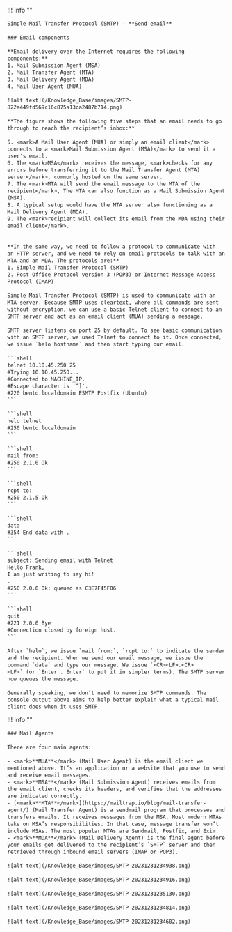 !!! info ""

    Simple Mail Transfer Protocol (SMTP) - **Send email**

    ### Email components

    **Email delivery over the Internet requires the following components:**
    1. Mail Submission Agent (MSA)
    2. Mail Transfer Agent (MTA)
    3. Mail Delivery Agent (MDA)
    4. Mail User Agent (MUA)

    ![alt text](/Knowledge_Base/images/SMTP-822a449fd569c16c875a13ca2487b714.png)

    **The figure shows the following five steps that an email needs to go through to reach the recipient’s inbox:**
       
    5. <mark>A Mail User Agent (MUA) or simply an email client</mark> connects to a <mark>Mail Submission Agent (MSA)</mark> to send it a user's email.
    6. The <mark>MSA</mark> receives the message, <mark>checks for any errors before transferring it to the Mail Transfer Agent (MTA) server</mark>, commonly hosted on the same server.
    7. The <mark>MTA will send the email message to the MTA of the recipient</mark>, The MTA can also function as a Mail Submission Agent (MSA).
    8. A typical setup would have the MTA server also functioning as a Mail Delivery Agent (MDA).
    9. The <mark>recipient will collect its email from the MDA using their email client</mark>.


    **In the same way, we need to follow a protocol to communicate with an HTTP server, and we need to rely on email protocols to talk with an MTA and an MDA. The protocols are:**
    1. Simple Mail Transfer Protocol (SMTP)
    2. Post Office Protocol version 3 (POP3) or Internet Message Access Protocol (IMAP)

    Simple Mail Transfer Protocol (SMTP) is used to communicate with an MTA server. Because SMTP uses cleartext, where all commands are sent without encryption, we can use a basic Telnet client to connect to an SMTP server and act as an email client (MUA) sending a message.

    SMTP server listens on port 25 by default. To see basic communication with an SMTP server, we used Telnet to connect to it. Once connected, we issue `helo hostname` and then start typing our email.

    ```shell
    telnet 10.10.45.250 25
    #Trying 10.10.45.250...
    #Connected to MACHINE_IP.
    #Escape character is '^]'.
    #220 bento.localdomain ESMTP Postfix (Ubuntu)
    ```

    ```shell
    helo telnet
    #250 bento.localdomain
    ```

    ```shell
    mail from: 
    #250 2.1.0 Ok
    ```

    ```shell
    rcpt to: 
    #250 2.1.5 Ok
    ```

    ```shell
    data
    #354 End data with .
    ```

    ```shell
    subject: Sending email with Telnet
    Hello Frank,
    I am just writing to say hi!             
    .
    #250 2.0.0 Ok: queued as C3E7F45F06
    ```

    ```shell
    quit
    #221 2.0.0 Bye
    #Connection closed by foreign host.
    ```

    After `helo`, we issue `mail from:`, `rcpt to:` to indicate the sender and the recipient. When we send our email message, we issue the command `data` and type our message. We issue `<CR><LF>.<CR><LF>` (or `Enter . Enter` to put it in simpler terms). The SMTP server now queues the message.

    Generally speaking, we don’t need to memorize SMTP commands. The console output above aims to help better explain what a typical mail client does when it uses SMTP.


!!! info ""

    ### Mail Agents 

    There are four main agents: 

    - <mark>**MUA**</mark> (Mail User Agent) is the email client we mentioned above. It’s an application or a website that you use to send and receive email messages.
    - <mark>**MSA**</mark> (Mail Submission Agent) receives emails from the email client, checks its headers, and verifies that the addresses are indicated correctly. 
    - [<mark>**MTA**</mark>](https://mailtrap.io/blog/mail-transfer-agent/) (Mail Transfer Agent) is a sendmail program that processes and transfers emails. It receives messages from the MSA. Most modern MTAs take on MSA’s responsibilities. In that case, message transfer won’t include MSAs. The most popular MTAs are Sendmail, Postfix, and Exim.
    - <mark>**MDA**</mark> (Mail Delivery Agent) is the final agent before your emails get delivered to the recipient’s `SMTP` server and then retrieved through inbound email servers (IMAP or POP3).

    ![alt text](/Knowledge_Base/images/SMTP-20231231234938.png)

    ![alt text](/Knowledge_Base/images/SMTP-20231231234916.png)

    ![alt text](/Knowledge_Base/images/SMTP-20231231235130.png)

    ![alt text](/Knowledge_Base/images/SMTP-20231231234814.png)

    ![alt text](/Knowledge_Base/images/SMTP-20231231234602.png)
